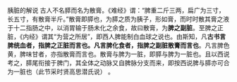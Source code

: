 胰脏的解说
古人不名膵而名为散膏。《难经》谓：“脾重二斤三两，扁广为三寸，长五寸，有散膏半斤。”散膏即膵也，为膵之质为胰子，形如膏，而时时散其膏之液于十二指肠之中，以消胃输于肠未化之余食，故曰散膏，为**脾之副脏**。至脾之正脏，《内经》谓其“为营之所居”，即西人脾能制白血球之说也。由斯知，凡**古书言脾统血者，指脾之正脏而言也。凡言脾化食者，指脾之副脏散膏而言也**。凡言脾色黄，脾味甘者，亦指散膏而言也。散膏与脾为一脏，即膵与脾为一脏也。且以西说考之，膵尾衔接于脾门，其全体之动脉又自脾脉分支而来，即按西说脾与膵亦可合为一脏也（此节采时贤高思潜氏说） 。